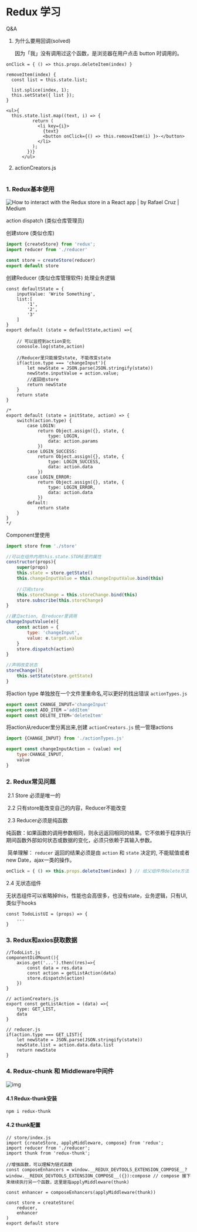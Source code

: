 # Redux 学习

Q&A

1. 为什么要用回调(solved)

   因为「我」没有调用过这个函数，是浏览器在用户点击 button 时调用的。

```react
onClick = { () => this.props.deleteItem(index) }

removeItem(index) {
  const list = this.state.list;

  list.splice(index, 1);
  this.setState({ list });
}

<ul>{
  this.state.list.map((text, i) => {
          return (
            <li key={i}>
              {text}
              <button onClick={() => this.removeItem(i) }>-</button>
            </li>
          );
        })}
      </ul>
```

2. actionCreators.js

   ```
   ```

   



### 1. Redux基本使用

![How to interact with the Redux store in a React app | by Rafael Cruz |  Medium](https://miro.medium.com/max/1176/1*NTKLDEcb018jQIjILxtp4Q.png)

action dispatch (类似仓库管理员)

创建store (类似仓库)

```js
import {createStore} from 'redux';
import reducer from './reducer'

const store = createStore(reducer)
export default store
```

创建Reducer (类似仓库管理软件) 处理业务逻辑

```react
const defaultState = {
    inputValue: 'Write Something',
    list:[
        '1',
        '2',
        '3'
    ]
}
export default (state = defaultState,action) =>{
    
    // 可以监控到action变化
    conosole.log(state,action)
    
    //Reducer里只能接受state, 不能改变state
    if(action.type === 'changeInput'){
        let newState = JSON.parse(JSON.stringify(state))
        newState.inputValue = action.value;
 		//返回给store
        return newState
    }
	return state
}

/*
export default (state = initState, action) => {
    switch(action.type) {
        case LOGIN:
            return Object.assign({}, state, {
                type: LOGIN,
                data: action.params
            })
        case LOGIN_SUCCESS:
            return Object.assign({}, state, {
                type: LOGIN_SUCCESS,
                data: action.data
            })
        case LOGIN_ERROR:
            return Object.assign({}, state, {
                type: LOGIN_ERROR,
                data: action.data
            })
        default:
            return state
    }
}
*/
```

Component里使用

```js
import store from './store'

//可以在组件内用this.state.STORE里的属性
constructor(props){
    super(props)
    this.state = store.getState()
    this.changeInputValue = this.changeInputValue.bind(this)
    
    //订阅store
    this.storeChange = this.storeChange.bind(this)
    store.subscribe(this.storeChange)
}

//建立action, 在reducer里调用
changeInputValue(e){
    const action = {
        type: 'changeInput',
        value: e.target.value
    }
    store.dispatch(action)
}

//声明改变状态
storeChange(){
    this.setState(store.getState)
}
```



将action type 单独放在一个文件里重命名,可以更好的找出错误 `actionTypes.js`

```js
export const CHANGE_INPUT='changeInput'
export const ADD_ITEM ='addItem'
export const DELETE_ITEM='deleteItem'
```



将action从reducer里分离出来,创建 `actionCreators.js` 统一管理actions

```js
import {CHANGE_INPUT} from './actionTypes.js'

export const changeInputAction = (value) =>{
    type:CHANGE_INPUT,
    value
}
```



### 2. Redux常见问题

​	2.1 Store 必须是唯一的

​	2.2 只有store能改变自己的内容，Reducer不能改变

​	2.3 Reducer必须是纯函数

​		纯函数：如果函数的调用参数相同，则永远返回相同的结果。它不依赖于程序执行期间函数外部如何状态或数据的变化，必须只依赖于其输入参数。

​		简单理解： `reducer` 返回的结果必须是由 `action` 和 `state` 决定的, 不能赋值或者new Date，ajax一类的操作。



```js
onClick = { () => this.props.deleteItem(index) } // 给父组件传delete方法
```

  2.4 无状态组件

​	无状态组件可以省略掉this，性能也会高很多，也没有state，业务逻辑，只有UI, 类似于hooks

```react
const TodoListUI = (props) => {
	...
}
```



### 3. Redux和axios获取数据

```react
//TodoList.js
componentDidMount(){
	axios.get('...').then((res)=>{
		const data = res.data
        const action = getListAction(data)
        store.dispatch(action)
	})
}

// actionCreators.js
export const getListAction = (data) =>{
    type: GET_LIST,
    data
}

// reducer.js
if(action.type === GET_LIST){
    let newState = JSON.parse(JSON.stringify(state))
    newState.list = action.data.data.list
    return newState
}
```



### 4. Redux-chunk 和 Middleware中间件

![img](https://img0.baidu.com/it/u=3659086970,512947615&fm=26&fmt=auto&gp=0.jpg)

#### 4.1 **Redux-thunk安装**

```
npm i redux-thunk
```



#### 4.2 **thunk配置**

```react
// store/index.js
import {createStore, applyMiddleware, compose} from 'redux';
import reducer from './reducer';
import thunk from 'redux-thunk';

//增强函数，可以理解为链式函数
const composeEnhancers = window.__REDUX_DEVTOOLS_EXTENSION_COMPOSE__?
window.__REDUX_DEVTOOLS_EXTENSION_COMPOSE__({}):compose // compose 接下来继续执行另一个函数，这里是指applyMiddleware(thunk)

const enhancer = composeEnhancers(applyMiddleware(thunk))

const store = createStore(
    reducer,
    enhancer
)
export default store
```

